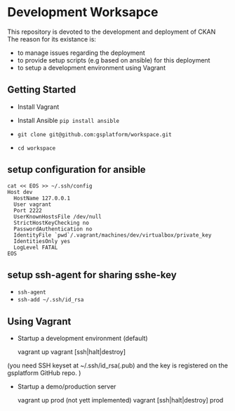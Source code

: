 # Development Worksapce

This repository is devoted to the development and deployment of CKAN
The reason for its existance is:

* to manage issues regarding the deployment
* to provide setup scripts (e.g based on ansible) for this deployment
* to setup a development environment using Vagrant

## Getting Started

* Install Vagrant
* Install Ansible `pip install ansible`

* `git clone git@github.com:gsplatform/workspace.git`
* `cd workspace`

## setup configuration for ansible

```
cat << EOS >> ~/.ssh/config
Host dev
  HostName 127.0.0.1
  User vagrant
  Port 2222
  UserKnownHostsFile /dev/null
  StrictHostKeyChecking no
  PasswordAuthentication no
  IdentityFile `pwd`/.vagrant/machines/dev/virtualbox/private_key
  IdentitiesOnly yes
  LogLevel FATAL
EOS
```

## setup ssh-agent for sharing sshe-key

* `ssh-agent`
* `ssh-add ~/.ssh/id_rsa`

## Using Vagrant

* Startup a development environment (default)

  vagrant up
  vagrant [ssh|halt|destroy]

(you need SSH keyset at ~/.ssh/id_rsa(.pub) and the key is registered on the gsplatform GitHub repo. )

* Startup a demo/production server

  vagrant up prod (not yett implemented)
  vagrant [ssh|halt|destroy] prod


